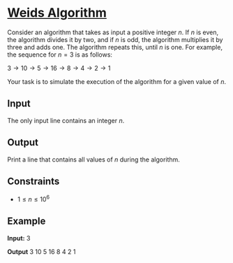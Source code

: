 # [Weids Algorithm](https://cses.fi/problemset/task/1068/)

Consider an algorithm that takes as input a positive integer $n$. If $n$ is even, the algorithm divides it by two, and if $n$ is odd, the algorithm multiplies it by three and adds one. The algorithm repeats this, until $n$ is one. For example, the sequence for $n=3$ is as follows:

$3 \to 10 \to 5 \to 16 \to 8 \to 4 \to 2 \to 1$

Your task is to simulate the execution of the algorithm for a given value of $n$.

## Input

The only input line contains an integer $n$.

## Output

Print a line that contains all values of $n$ during the algorithm.

## Constraints

* $1 \le n \le 10^6$

## Example

**Input:**
3

**Output**
3 10 5 16 8 4 2 1
